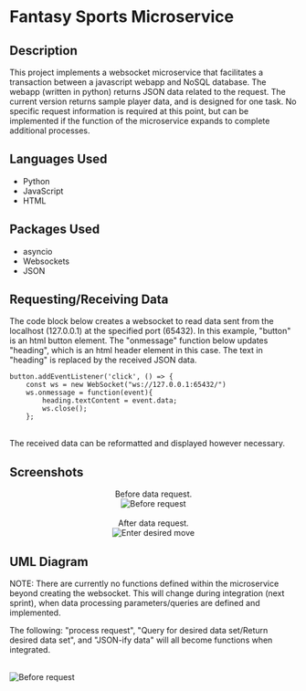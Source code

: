 <h1>Fantasy Sports Microservice</h1>

<h2>Description</h2>
This project implements a websocket microservice that facilitates a transaction between a javascript webapp and NoSQL database. The webapp (written in python) returns JSON data related to the request. The current version returns sample player data, and is
designed for one task. No specific request information is required at this point, but can be implemented if the function of the microservice expands to complete additional processes.
<br />

<h2>Languages Used</h2>
<ul>
  <li>Python</li>
  <li>JavaScript</li>
  <li>HTML</li>
</ul>

<h2>Packages Used</h2>
<ul>
  <li>asyncio</li>
  <li>Websockets</li>
  <li>JSON</li>
</ul>

<h2>Requesting/Receiving Data</h2>
<p>
  The code block below creates a websocket to read data sent from the localhost (127.0.0.1) at the specified port (65432). In this example, "button" is an html button element. 
  The "onmessage" function below updates "heading", which is an html header element in this case. The text in "heading" is replaced by the received JSON data.
</p>
<code>button.addEventListener('click', () => {
    const ws = new WebSocket("ws://127.0.0.1:65432/")
    ws.onmessage = function(event){
        heading.textContent = event.data;
        ws.close();
    };
</code>
<br />
<p>
  The received data can be reformatted and displayed however necessary.
</p>

<h2>Screenshots</h2>

<p align="center">
Before data request. <br/>
<img src="https://imgur.com/YEU6U8J.png" alt="Before request"/>
<br />
<br />
After data request.
<br/>
<img src="https://imgur.com/2pWZi5H.png" alt="Enter desired move"/>
<br />

<h2>UML Diagram</h2>
<p>
NOTE: There are currently no functions defined within the microservice beyond creating the websocket. This will change during integration (next sprint), when data processing parameters/queries are defined and implemented.
</p>
<p>
The following: "process request", "Query for desired data set/Return desired data set", and "JSON-ify data" will all become functions when integrated.
</p>
<br/>
<img src="https://imgur.com/4fVJQYm.png" alt="Before request"/>
<br />
